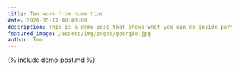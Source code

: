 ```yaml
---
title: Ten work from home tips
date: 2020-05-17 00:00:00
description: This is a demo post that shows what you can do inside portfolio and blog posts. We’ve included everything you need to create engaging posts and case studies to show off your work in a beautiful way.
featured_image: /assets/img/pages/georgie.jpg
author: Tom
---
```


{% include demo-post.md %}